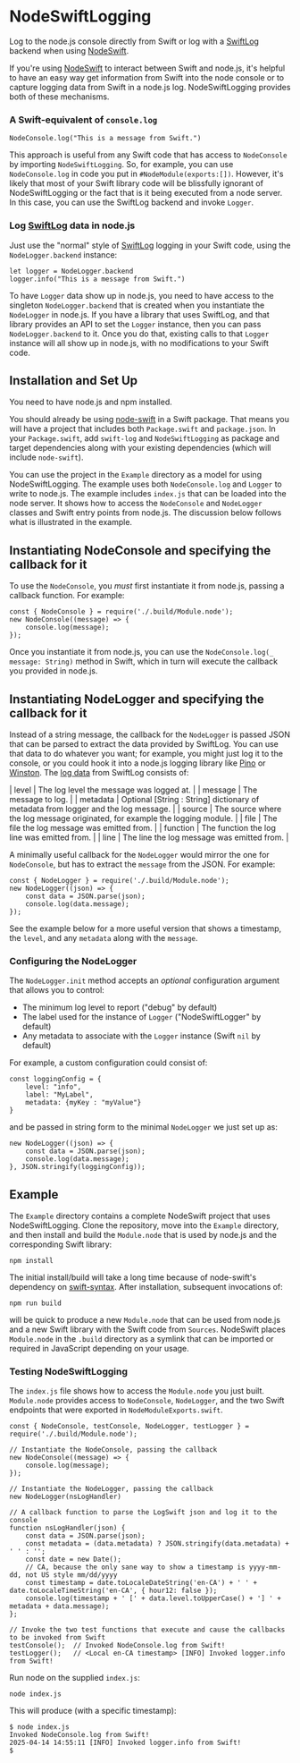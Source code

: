 # NodeSwiftLogging

Log to the node.js console directly from Swift or log with a [SwiftLog](https://github.com/apple/swift-log) backend when using [NodeSwift](https://github.com/kabiroberai/node-swift).

If you're using [NodeSwift](https://github.com/kabiroberai/node-swift) to interact between Swift and node.js, it's helpful to have an easy way get information from Swift into the node console or to capture logging data from Swift in a node.js log. NodeSwiftLogging provides both of these mechanisms.

### A Swift-equivalent of `console.log`

```
NodeConsole.log("This is a message from Swift.")
```

This approach is useful from any Swift code that has access to `NodeConsole` by importing `NodeSwiftLogging`. So, for example, you can use `NodeConsole.log` in code you put in `#NodeModule(exports:[])`. However, it's likely that most of your Swift library code will be blissfully ignorant of NodeSwiftLogging or the fact that is it being executed from a node server. In this case, you can use the SwiftLog backend and invoke `Logger`. 

### Log [SwiftLog](https://github.com/apple/swift-log) data in node.js

Just use the "normal" style of [SwiftLog](https://github.com/apple/swift-log) logging in your Swift code, using the `NodeLogger.backend` instance:

```
let logger = NodeLogger.backend
logger.info("This is a message from Swift.")
```

To have `Logger` data show up in node.js, you need to have access to the singleton `NodeLogger.backend` that is created when you instantiate the `NodeLogger` in node.js. If you have a library that uses SwiftLog, and that library provides an API to set the `Logger` instance, then you can pass `NodeLogger.backend` to it. Once you do that, existing calls to that `Logger` instance will all show up in node.js, with no modifications to your Swift code.

## Installation and Set Up

You need to have node.js and npm installed.

You should already be using [node-swift](https://github.com/kabiroberai/node-swift) in a Swift package. That means you will have a project that includes both `Package.swift` and `package.json`. In your `Package.swift`, add `swift-log` and `NodeSwiftLogging` as package and target dependencies along with your existing dependencies (which will include `node-swift`). 

You can use the project in the `Example` directory as a model for using NodeSwiftLogging. The example uses both `NodeConsole.log` and `Logger` to write to node.js. The example includes `index.js` that can be loaded into the node server. It shows how to access the `NodeConsole` and `NodeLogger` classes and Swift entry points from node.js. The discussion below follows what is illustrated in the example.

## Instantiating NodeConsole and specifying the callback for it

To use the `NodeConsole`, you *must* first instantiate it from node.js, passing a callback function. For example:

```
const { NodeConsole } = require('./.build/Module.node');
new NodeConsole((message) => {
    console.log(message);
});
```

Once you instantiate it from node.js, you can use the `NodeConsole.log(_ message: String)` method in Swift, which in turn will execute the callback you provided in node.js.

## Instantiating NodeLogger and specifying the callback for it

Instead of a string message, the callback for the `NodeLogger` is passed JSON that can be parsed to extract the data provided by SwiftLog. You can use that data to do whatever you want; for example, you might just log it to the console, or you could hook it into a node.js logging library like [Pino](https://github.com/pinojs/pino) or [Winston](https://github.com/winstonjs/winston). The [log data](https://apple.github.io/swift-log/docs/current/Logging/Protocols/LogHandler.html) from SwiftLog consists of:

| level       | The log level the message was logged at.                                           |
| message     | The message to log.                                                                |
| metadata    | Optional [String : String] dictionary of metadata from logger and the log message. |
| source      | The source where the log message originated, for example the logging module.       |
| file        | The file the log message was emitted from.                                         |
| function    | The function the log line was emitted from.                                        |
| line        | The line the log message was emitted from.                                         |

A minimally useful callback for the `NodeLogger` would mirror the one for `NodeConsole`, but has to extract the `message` from the JSON. For example:

```
const { NodeLogger } = require('./.build/Module.node');
new NodeLogger((json) => {
    const data = JSON.parse(json);
    console.log(data.message);
});
```

See the example below for a more useful version that shows a timestamp, the `level`, and any `metadata` along with the `message`.

### Configuring the NodeLogger

The `NodeLogger.init` method accepts an *optional* configuration argument that allows you to control:

* The minimum log level to report ("debug" by default)
* The label used for the instance of `Logger` ("NodeSwiftLogger" by default)
* Any metadata to associate with the `Logger` instance (Swift `nil` by default)

For example, a custom configuration could consist of:

```
const loggingConfig = {
    level: "info",
    label: "MyLabel",
    metadata: {myKey : "myValue"}
}
```

and be passed in string form to the minimal `NodeLogger` we just set up as:

```
new NodeLogger((json) => {
    const data = JSON.parse(json);
    console.log(data.message);
}, JSON.stringify(loggingConfig));
```

## Example

The `Example` directory contains a complete NodeSwift project that uses NodeSwiftLogging. Clone the repository, move into the `Example` directory, and then install and build the `Module.node` that is used by node.js and the corresponding Swift library:

```
npm install
```

The initial install/build will take a long time because of node-swift's dependency on [swift-syntax](https://github.com/swiftlang/swift-syntax). After installation, subsequent invocations of:

```
npm run build
```

will be quick to produce a new `Module.node` that can be used from node.js and a new Swift library with the Swift code from `Sources`. NodeSwift places `Module.node` in the `.build` directory as a symlink that can be imported or required in JavaScript depending on your usage.

### Testing NodeSwiftLogging

The `index.js` file shows how to access the `Module.node` you just built. `Module.node` provides access to `NodeConsole`, `NodeLogger`, and the two Swift endpoints that were exported in `NodeModuleExports.swift`.

```
const { NodeConsole, testConsole, NodeLogger, testLogger } = require('./.build/Module.node');

// Instantiate the NodeConsole, passing the callback
new NodeConsole((message) => {
    console.log(message);
});

// Instantiate the NodeLogger, passing the callback
new NodeLogger(nsLogHandler)

// A callback function to parse the LogSwift json and log it to the console
function nsLogHandler(json) {
    const data = JSON.parse(json);
    const metadata = (data.metadata) ? JSON.stringify(data.metadata) + ' ' : '';
    const date = new Date();
    // CA, because the only sane way to show a timestamp is yyyy-mm-dd, not US style mm/dd/yyyy
    const timestamp = date.toLocaleDateString('en-CA') + ' ' + date.toLocaleTimeString('en-CA', { hour12: false });
    console.log(timestamp + ' [' + data.level.toUpperCase() + '] ' + metadata + data.message);
};

// Invoke the two test functions that execute and cause the callbacks to be invoked from Swift
testConsole();  // Invoked NodeConsole.log from Swift!
testLogger();   // <Local en-CA timestamp> [INFO] Invoked logger.info from Swift!
```

Run node on the supplied `index.js`:

```
node index.js
```

This will produce (with a specific timestamp):

```
$ node index.js
Invoked NodeConsole.log from Swift!
2025-04-14 14:55:11 [INFO] Invoked logger.info from Swift!
$
```
